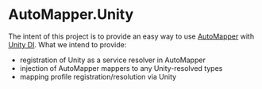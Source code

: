 AutoMapper.Unity
================
The intent of this project is to provide an easy way to use [AutoMapper](http://automapper.org) with [Unity DI](https://unity.codeplex.com). What we intend to provide:
* registration of Unity as a service resolver in AutoMapper
* injection of AutoMapper mappers to any Unity-resolved types
* mapping profile registration/resolution via Unity 
